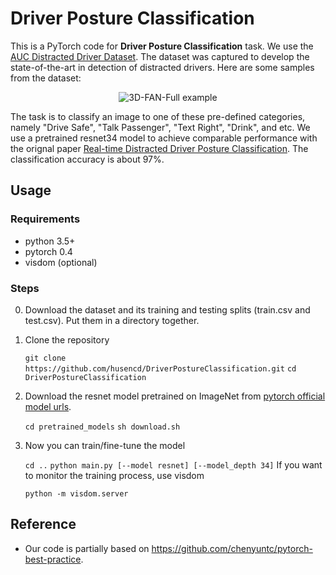 # Driver Posture Classification

This is a PyTorch code for **Driver Posture Classification** task. We use the [AUC Distracted Driver Dataset](https://devyhia.github.io/projects/auc-distracted-driver-dataset). The dataset was captured to develop the state-of-the-art in detection of distracted drivers. Here are some samples from the dataset:
<p align='center'>
<img src='https://devyhia.github.io/images/projects/auc-distracted-driver-dataset/AUC-Dataset.png' title='3D-FAN-Full example' style='max-width:600px'></img>
</p>

The task is to classify an image to one of these pre-defined categories, namely "Drive Safe", "Talk Passenger", "Text Right", "Drink", and etc. We use a pretrained resnet34 model to achieve comparable performance with the orignal paper [Real-time Distracted Driver Posture Classification](https://arxiv.org/abs/1706.09498). The classification accuracy is about 97%.


## Usage

### Requirements

* python 3.5+
* pytorch 0.4
* visdom (optional)


### Steps

0. Download the dataset and its training and testing splits (train.csv and test.csv). Put them in a directory together.
1. Clone the repository

	`git clone https://github.com/husencd/DriverPostureClassification.git`
	`cd DriverPostureClassification`

2. Download the resnet model pretrained on ImageNet from [pytorch official model urls](https://download.pytorch.org/models/).

	`cd pretrained_models`
	`sh download.sh`

3. Now you can train/fine-tune the model

	`cd ..`
	`python main.py [--model resnet] [--model_depth 34]`
   If you want to monitor the training process, use visdom
   
	`python -m visdom.server`


## Reference

* Our code is partially based on https://github.com/chenyuntc/pytorch-best-practice.
